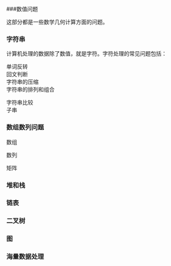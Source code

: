 


###数值问题

这部分都是一些数学几何计算方面的问题。  


### 字符串

计算机处理的数据除了数值，就是字符。字符处理的常见问题包括：

单词反转  
回文判断  
字符串的压缩  
字符串的排列和组合  
  
字符串比较  
子串  
  

### 数组数列问题

数组

数列

矩阵



### 堆和栈





### 链表



### 二叉树



### 图



### 海量数据处理







